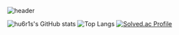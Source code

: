 <!--
**hu6r1s/hu6r1s** is a ✨ _special_ ✨ repository because its `README.md` (this file) appears on your GitHub profile.

Here are some ideas to get you started:

- 🔭 I’m currently working on ...
- 🌱 I’m currently learning ...
- 👯 I’m looking to collaborate on ...
- 🤔 I’m looking for help with ...
- 💬 Ask me about ...
- 📫 How to reach me: ...
- 😄 Pronouns: ...
- ⚡ Fun fact: ...
-->
![header](https://capsule-render.vercel.app/api?type=waving&color=auto&height=300&section=header&text=Hello,%20there!&fontSize=90&animation=fadeIn&fontAlignY=35&desc=Welcome%20to%20hu6r1s's%20Github%20Profile.&descAlignY=51&descAlign=62)

![hu6r1s's GitHub stats](https://github-readme-stats.vercel.app/api?username=hu6r1s&show_icons=true&theme=cobalt)
![Top Langs](https://github-readme-stats.vercel.app/api/top-langs/?username=hu6r1s&layout=compact&theme=cobalt)
[![Solved.ac Profile](http://mazassumnida.wtf/api/generate_badge?boj=hu6r1s)](https://solved.ac/hu6r1s)
